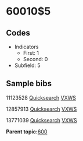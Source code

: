# 60010$5

## Codes

-   Indicators
    -   First: 1
    -   Second: 0
-   Subfield: 5

## Sample bibs

11123528 [Quicksearch](https://search.library.yale.edu/catalog/11123528) [VXWS](http://prodorbis.library.yale.edu:7014/vxws/GetHoldingsService?bibId=11123528)

12857913 [Quicksearch](https://search.library.yale.edu/catalog/12857913) [VXWS](http://prodorbis.library.yale.edu:7014/vxws/GetHoldingsService?bibId=12857913)

13771039 [Quicksearch](https://search.library.yale.edu/catalog/13771039) [VXWS](http://prodorbis.library.yale.edu:7014/vxws/GetHoldingsService?bibId=13771039)

**Parent topic:**[600](../../tags/600/600.md)

